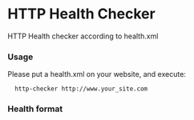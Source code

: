 HTTP Health Checker
=============================================
HTTP Health checker according to health.xml


### Usage
Please put a health.xml on your website, and execute: 

      http-checker http://www.your_site.com

     
### Health format

